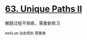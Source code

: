 # [63. Unique Paths II](https://leetcode.com/problems/unique-paths-ii/)

解题过程不熟练，需重新练习  

`medium` `动态规划` `需重做`